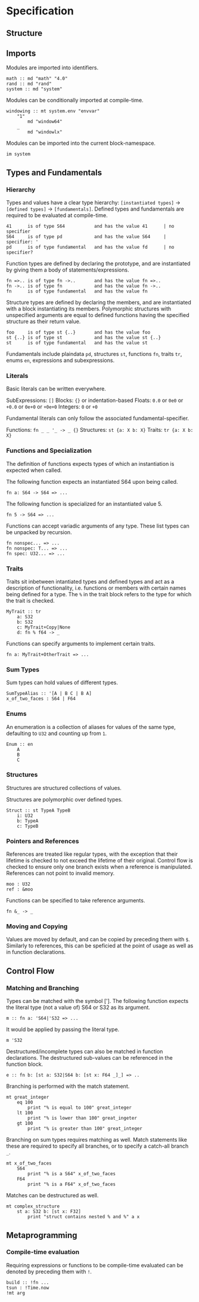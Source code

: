 # Specification

## Structure

## Imports

Modules are imported into identifiers.

    math :: md "math" "4.0"
    rand :: md "rand"
    system :: md "system"

Modules can be conditionally imported at compile-time.

    windowing :: mt system.env "envvar"
        "1"
            md "window64"
        _
            md "windowlx"

Modules can be imported into the current block-namespace.

    im system

## Types and Fundamentals

### Hierarchy

Types and values have a clear type hierarchy: `[instantiated types]` -> `[defined types]` -> `[fundamentals]`.
Defined types and fundamentals are required to be evaluated at compile-time.

    41      is of type S64           and has the value 41      | no specifier
    S64     is of type pd            and has the value S64     | specifier: '
    pd      is of type fundamental   and has the value fd      | no specifier?

Function types are defined by declaring the prototype, and are instantiated by giving them a body of statements/expressions.

    fn =>.. is of type fn ->..       and has the value fn =>..
    fn ->.. is of type fn            and has the value fn ->..
    fn      is of type fundamental   and has the value fn

Structure types are defined by declaring the members, and are instantiated with a block instantiating its members.
Polymorphic structures with unspecified arguments are equal to defined functions having the specified structure as their return value.

    foo     is of type st {..}       and has the value foo
    st {..} is of type st            and has the value st {..}
    st      is of type fundamental   and has the value st

Fundamentals include plaindata `pd`, structures `st`, functions `fn`, traits `tr`, enums `en`, expressions and subexpressions.

### Literals

Basic literals can be written everywhere.

SubExpressions: `[]`
Blocks: `{}` or indentation-based
Floats: `0.0` or `0e0` or `+0.0` or `0e+0` or `+0e+0`
Integers: `0` or `+0`

Fundamental literals can only follow the associated fundamental-specifier.

Functions: `fn _ _ '_ -> _ {}`
Structures: `st {a: X b: X}`
Traits: `tr {a: X b: X}`

### Functions and Specialization

The definition of functions expects types of which an instantiation is expected when called.

The following function expects an instantiated S64 upon being called.

    fn a: S64 -> S64 => ...

The following function is specialized for an instantiated value 5.

    fn 5 -> S64 => ...

Functions can accept variadic arguments of any type. These list types can be unpacked by recursion.

    fn nonspec... => ...
    fn nonspec: T... => ...
    fn spec: U32... => ...

### Traits

Traits sit inbetween intantiated types and defined types and act as a description of functionality, i.e. functions or members with certain names being defined for a type.
The `%` in the trait block refers to the type for which the trait is checked.

    MyTrait :: tr
        a: S32
        b: S32
        c: MyTrait+Copy|None
        d: fn % f64 -> _

Functions can specify arguments to implement certain traits.

    fn a: MyTrait+OtherTrait => ...

### Sum Types

Sum types can hold values of different types.

    SumTypeAlias :: '[A | B C | B A]
    x_of_two_faces : S64 | F64

### Enums

An enumeration is a collection of aliases for values of the same type, defaulting to `U32` and counting up from `1`.

    Enum :: en
        A
        B
        C

### Structures

Structures are structured collections of values.

Structures are polymorphic over defined types.

    Struct :: st TypeA TypeB
        i: U32
        b: TypeA
        c: TypeB

### Pointers and References

References are treated like regular types, with the exception that their lifetime is checked to not exceed the lifetime of their original. Control flow is checked to ensure only one branch exists when a reference is manipulated. References can not point to invalid memory.

    moo : U32
    ref : &moo

Functions can be specified to take reference arguments.

    fn &_ -> _

### Moving and Copying

Values are moved by default, and can be copied by preceding them with `$`. Similarly to references, this can be speficied at the point of usage as well as in function declarations.

## Control Flow

### Matching and Branching

Types can be matched with the symbol [']. The following function expects the literal type (not a value of) S64 or S32 as its argument.

    m :: fn a: 'S64|'S32 => ...

It would be applied by passing the literal type.

    m 'S32

Destructured/incomplete types can also be matched in function declarations. The destructured sub-values can be referenced in the function block.

    e :: fn b: [st a: S32|S64 b: [st x: F64 _]_] => ..

Branching is performed with the match statement.

    mt great_integer
        eq 100
            print "% is equal to 100" great_integer
        lt 100
            print "% is lower than 100" great_ingeter
        gt 100
            print "% is greater than 100" great_integer

Branching on sum types requires matching as well. Match statements like these are required to specify all branches, or to specify a catch-all branch `_`.

    mt x_of_two_faces
        S64
            print "% is a S64" x_of_two_faces
        F64
            print "% is a F64" x_of_two_faces

Matches can be destructured as well.

    mt complex_structure
        st a: S32 b: [st x: F32]
            print "struct contains nested % and %" a x


## Metaprogramming

### Compile-time evaluation

Requiring expressions or functions to be compile-time evaluated can be denoted by preceding them with `!`.

    build :: !fn ...
    tsun : !Time.now
    !mt arg

